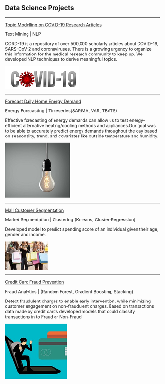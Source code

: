 ## Data Science Projects

---

 

[Topic Modelling on COVID-19 Research Articles](https://github.com/sa23430/CORD19)

Text Mining | NLP

CORD-19 is a repository of over 500,000 scholarly articles about COVID-19, SARS-CoV-2 and coronaviruses. There is a growing urgency to organize this information for the medical research community to keep up. We developed NLP techniques to derive meaningful topics.

<img src="images/covid.jpg?raw=true"/>

---
[Forecast Daily Home Energy Demand](https://github.com/sa23430/Forecast_Daily_Home_Energy_Demand)

Energy Forecasting | Timeseries(SARIMA, VAR, TBATS)

Effective forecasting of energy demands can allow us to test energy-efficient alternative heating/cooling methods and appliances.Our goal was to be able to accurately predict energy demands throughout the day based on seasonality, trend, and covariates like outside temperature and humidity.


<img src="images/Picture1.jpg?raw=true"/>


---
[Mall Customer Segmentation ](http://example.com/)

Market Segmentation | Clustering (Kmeans, Cluster-Regression)

Developed model to predict spending score of an individual given their age, gender and income. 

<img src="images/mall.jpg?raw=true"/>

---

[Credit Card Fraud Prevention ](http://example.com/)

Fraud Analytics | (Random Forest, Gradient Boosting, Stacking)

Detect fraudulent charges to enable early intervention, while minimizing customer engagement on non-fraudulent charges. Based on transactions data made by credit cards developed models that could classify transactions in to Fraud or Non-Fraud.

<img src="images/Picture2.jpg?raw=true"/>
